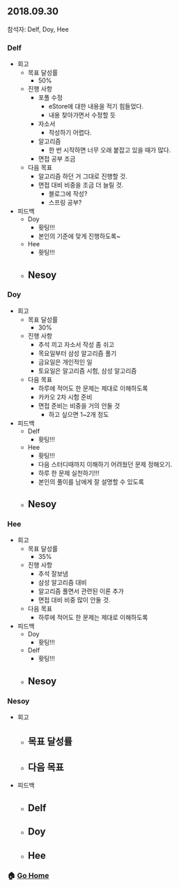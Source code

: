 ## 2018.09.30
참석자: Delf, Doy, Hee

### Delf
- 회고
  - 목표 달성률
    - 50%
  - 진행 사항
    - 포폴 수정
      - eStore에 대한 내용을 적기 힘들었다.
      - 내용 찾아가면서 수정할 듯
    - 자소서
      - 작성하기 어렵다.
    - 알고리즘
      - 한 번 시작하면 너무 오래 붙잡고 있을 때가 많다.
    - 면접 공부 조금
  - 다음 목표
    - 알고리즘 하던 거 그대로 진행할 것.
    - 면접 대비 비중을 조금 더 늘릴 것.
      - 블로그에 작성?
      - 스프링 공부?
- 피드백
  - Doy
    - 홧팅!!!
    - 본인의 기준에 맞게 진행하도록~
  - Hee
    - 홧팅!!!
  - Nesoy
    -

### Doy
- 회고
  - 목표 달성률
    - 30%
  - 진행 사항
    - 추석 끼고 자소서 작성 좀 쉬고
    - 목요일부터 삼성 알고리즘 풀기
    - 금요일은 개인적인 일
    - 토요일은 알고리즘 시험, 삼성 알고리즘
  - 다음 목표
    - 하루에 적어도 한 문제는 제대로 이해하도록
    - 카카오 2차 시험 준비 
    - 면접 준비는 비중을 거의 안둘 것
      - 하고 싶으면 1~2개 정도
- 피드백
  - Delf
    - 홧팅!!!
  - Hee
    - 홧팅!!!
    - 다음 스터디때까지 이해하기 어려웠던 문제 정해오기.
    - 하루 한 문제 실천하기!!!
    - 본인의 풀이를 남에게 잘 설명할 수 있도록
  - Nesoy
    -

### Hee
- 회고
  - 목표 달성률
    - 35%
  - 진행 사항
    - 추석 잘보냄
    - 삼성 알고리즘 대비
    - 알고리즘 풀면서 관련된 이론 추가
    - 면접 대비 비중 많이 안둘 것.
  - 다음 목표
    - 하루에 적어도 한 문제는 제대로 이해하도록
- 피드백
  - Doy
    - 홧팅!!!
  - Delf
    - 홧팅!!!
  - Nesoy
    -

### Nesoy
- 회고
  - 목표 달성률
    -
  - 다음 목표
    -
- 피드백
  - Delf
    -
  - Doy
    -
  - Hee
    -

### :house: [Go Home](https://github.com/T-WWL/WWL)
